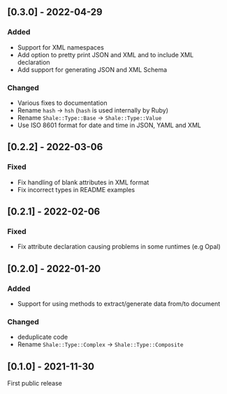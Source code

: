 ## [0.3.0] - 2022-04-29

### Added
- Support for XML namespaces
- Add option to pretty print JSON and XML and to include XML declaration
- Add support for generating JSON and XML Schema

### Changed
- Various fixes to documentation
- Rename `hash` -> `hsh` (`hash` is used internally by Ruby)
- Rename `Shale::Type::Base` -> `Shale::Type::Value`
- Use ISO 8601 format for date and time in JSON, YAML and XML

## [0.2.2] - 2022-03-06

### Fixed
- Fix handling of blank attributes in XML format
- Fix incorrect types in README examples

## [0.2.1] - 2022-02-06

### Fixed
- Fix attribute declaration causing problems in some runtimes (e.g Opal)

## [0.2.0] - 2022-01-20

### Added
- Support for using methods to extract/generate data from/to document

### Changed
- deduplicate code
- Rename `Shale::Type::Complex` -> `Shale::Type::Composite`

## [0.1.0] - 2021-11-30

First public release
